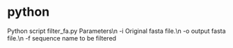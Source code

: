 # python
Python script
filter_fa.py  Parameters\n
  -i Original fasta file.\n
  -o output fasta file.\n
  -f sequence name to be filtered
  
 
